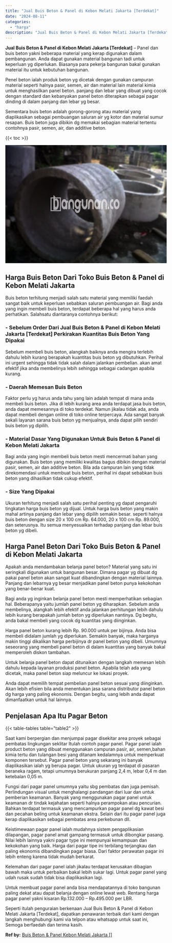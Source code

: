 ```yaml
---
title: "Jual Buis Beton & Panel di Kebon Melati Jakarta [Terdekat]"
date: "2024-08-11"
categories: 
  - "harga"
description: "Jual Buis Beton & Panel di Kebon Melati Jakarta [Terdekat]. Seperti itulah penguraian berkenaan Jual Buis Beton & Panel di Kebon Melati Jakarta [Terdekat],..."
---
```


**Jual Buis Beton & Panel di Kebon Melati Jakarta \[Terdekat\]** – Panel dan buis beton yakni beberapa material yang kerap digunakan dalam pembangunan. Anda dapat gunakan material bangunan tadi untuk keperluan yg diperlukan. Biasanya para pekerja bangunan bakal gunakan material itu untuk kebutuhan bangunan.

Penel beton ialah produk beton yg dicetak dengan gunakan campuran material seperti halnya pasir, semen, air dan material lain material kimia untuk menghasilkan panel beton. panjang dan lebar yang dibuat yang cocok dengan standard dan kebanyakan panel beton diterapkan sebagai pagar dinding di dalam panjang dan lebar yg besar.

Sementara buis beton adalah gorong-gorong atau material yang diaplikasikan sebagai pembuangan saluran air yg kotor dan material sumur resapan. Buis beton juga dibikin dg memakai sebagian material tertentu contohnya pasir, semen, air, dan additive beton.

{{< toc >}}

![Jual Buis Beton & Panel di Kebon Melati Jakarta [Terdekat]](/images/jual-panel-buis-beton-murah-32.png)

## Harga Buis Beton Dari Toko Buis Beton & Panel di Kebon Melati Jakarta

Buis beton terhitung menjadi salah satu material yang memiliki faedah sangat baik untuk keperluan sebabkan saluran pembuangan air. Bagi anda yang ingin membeli buis beton, terdapat beberapa hal yang harus anda perhatikan. Salahsatu diantaranya contohnya berikut:

### \- Sebelum Order Dari Jual Buis Beton & Panel di Kebon Melati Jakarta \[Terdekat\] Perkirakan Kuantitas Buis Beton Yang Dipakai

Sebelum membeli buis beton, alangkah baiknya anda mengira terlebih dahulu lebih kurang berapakah kuantitas buis beton yg dibutuhkan. Perihal ini urgent sehingga tidak tidak salah dalam jalankan pembelian. akan amat efektif jika anda membelinya lebih sehingga sebagai cadangan apabila kurang.

### \- Daerah Memesan Buis Beton

Faktor perlu yg harus anda tahu yang lain adalah tempat di mana anda membeli buis beton. Jika di lebih kurang area anda terdapat jasa buis beton, anda dapat memesannya di toko terdekat. Namun jikalau tidak ada, anda dapat membeli dengan online di toko online terpercaya. Ada sangat banyak sekali layanan sarana buis beton yg menjualnya, anda dapat pilih sendiri buis beton yg dipilih.

### \- Material Dasar Yang Digunakan Untuk Buis Beton & Panel di Kebon Melati Jakarta

Bagi anda yang ingin membeli buis beton mesti mencermati bahan yang digunakan. Buis beton yang memiliki kwalitas bagus dibikin dengan material pasir, semen, air dan additive beton. Bila ada campuran lain yang tidak direkomendasi untuk membuat buis beton, perihal ini dapat sebabkan buis beton yang dihasilkan tidak cukup efektif.

### \- Size Yang Dipakai

Ukuran terhitung menjadi salah satu perihal penting yg dapat pengaruhi tingkatan harga buis beton yg dijual. Untuk harga buis beton yang makin mahal artinya panjang dan lebar yang dipilih semakin besar. seperti halnya buis beton dengan size 20 x 100 cm Rp. 64.000, 20 x 100 cm Rp. 89.000, dan seterusnya. Itu semua menyesuaikan terhadap panjang dan lebar buis beton yg dibeli.

## Harga Panel Beton Dari Toko Buis Beton & Panel di Kebon Melati Jakarta

Apakah anda mendambakan belanja panel beton? Material yang satu ini seringkali digunakan untuk bangunan besar. Dimana pagar yg dibuat dg pakai panel beton akan sangat kuat dibandingkan dengan material lainnya. Panjang dan lebarnya yg besar menjadikan panel beton punya kekokohan yang benar-benar kuat.

Bagi anda yg inginkan belanja panel beton mesti memperhatikan sebagian hal. Beberapanya yaitu jumlah panel beton yg diharapkan. Sebelum anda membelinya, alangkah lebih efektif anda jalankan perhitungan lebih dahulu lebih kurang berapakah jumlah beton yg diperlukan nantinya. Dg begitu, anda bakal membeli yang cocok dg kuantitas yang diinginkan.

Harga panel beton kurang lebih Rp. 90.000 untuk per bijinya. Anda bisa membeli didalam jumlah yg diperlukan. Semakin banyak, maka harganya makin tinggi dikalikan harga perbijinya dr panel beton yang dibeli. Umumnya seseorang yang membeli panel beton di dalam kuantitas yang banyak bakal memperoleh diskon tambahan.

Untuk belanja panel beton dapat ditunaikan dengan langkah memesan lebih dahulu kepada layanan produksi panel beton. Apabila telah ada yang dicetak, maka panel beton siap meluncur ke lokasi proyek.

Anda dapat memilih tempat pembelian panel beton sesuai yang diinginkan. Akan lebih efisien bila anda menentukan jasa sarana distributor panel beton dg harga yang paling ekonomis. Dengan begitu, uang lebih anda dapat dimanfaatkan untuk hal lainnya.

## Penjelasan Apa Itu Pagar Beton

{{< table-tables table="table2" >}}

Saat kami berpergian dan menjumpai pagar disekitar area proyek sebagai pembatas lingkungan seklitar Itulah contoh pagar panel. Pagar panel ialah product beton yang dibuat menggunakan campuran pasir, air, semen,bahan kimia tertu dan tulangan besi yang ditanam kedalamnya untuk memperkuat komponen tersebut. Pagar panel beton yang sekarang ini banyak diaplikasikan ialah yg berupa pagar. Untuk ukuran yg terdapat di pasaran beraneka ragam, tetapi umumnya berukuran panjang 2,4 m, lebar 0,4 m dan ketebalan 0,05 m.

Fungsi dari pagar panel umumnya yaitu sbg pembatas dan juga pemisah. Perlindungan visual untuk menghalangi pandangan dari luar dan untuk pemberian keamanan. Banyak yang menggunakan pagar panel untuk keamanan dr tindak kejahatan seperti halnya perampokan atau pencurian. Bahkan terdapat termasuk yang mencampurkan pagar panel dg kawat besi dan pecahan beling untuk keamanan ekstra. Selain dari itu pagar panel juga kerap diaplikasikan sebagai pembatas area perkebunan dll.

Keistimewaan pagar panel ialah mudahnya sistem pengaplikasian dilapangan, pagar panel amat gampang termasuk untuk dibongkar pasang. Nilai lebih lainnya yakni pagar type ini mempunyai kemampuan dan kekokohan yang baik. Harga dari pagar tipe ini terbilang terjangkau dan paling ekonomis dibandingkan pagar biasa. Dari faktor perawatan pagar ini lebih enteng karena tidak mudah berkarat.

Kelemahan dari pagar panel ialah jikalau terdapat kerusakan dibagian bawah maka untuk perbaikan bakal lebih sukar lagi. Untuk pagar panel yang udah rusak sudah tidak bisa diaplikasikan lagi.

Untuk membuat pagar panel anda bisa mendapatannya di toko bangunan paling dekat atau dapat belanja dengan online lewat web. Rentang harga pagar panel yakni kisaran Rp.132.000 – Rp.495.000 per LBR.

Seperti itulah penguraian berkenaan Jual Buis Beton & Panel di Kebon Melati Jakarta \[Terdekat\], dapatkan penawaran terbaik dari kami dengan langkah menghubungi kami via telpon atau whatsapp untuk saat ini, Semoga berfaedah dan terima kasih.

**Ref by:** [Buis Beton & Panel Kebon Melati Jakarta []](https://id.wikipedia.org/wiki/Buis)
